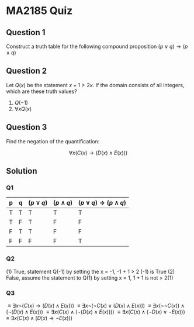 # MA2185 Quiz

## Question 1
Construct a truth table for the following compound proposition $(p\vee q)\to (p\wedge q)$

## Question 2
Let $Q(x)$ be the statement $x+1> 2x$. If the domain consists of all integers, which are these truth values?
1. $Q(-1)$
2. $\forall xQ(x)$

## Question 3
Find the negation of the quantification: 
```math
\forall x(C(x)\to (D(x)\wedge E(x)))
```

## Solution
### Q1
| p | q | $(p \vee q)$ | $(p \wedge q)$ | $(p\vee q)\to (p\wedge q)$
| -- | -- | -- | -- | -- |
| T | T | T | T | T |
| T | F | T | F | F |
| F | T | T | F | F |
| F | F | F | F | T |

### Q2
(1) True, statement Q(-1) by setting the x = -1, -1 + 1 &gt; 2 (-1) is True
(2) False, assume the statement to Q(1) by setting x = 1, 1 + 1 is not &gt; 2(1)

### Q3

$\equiv \exists x \neg(C(x)\rightarrow (D(x)\wedge E(x)))$
$\equiv \exists x \neg(\neg C(x) \vee (D(x)\wedge E(x)))$
$\equiv \exists x (\neg \neg C(x))\wedge  (\neg (D(x)\wedge E(x)))$
$\equiv \exists x (C(x)\wedge  (\neg (D(x)\wedge E(x))))$
$\equiv \exists x (C(x)\wedge  (\neg D(x)\vee \neg E(x)))$
$\equiv \exists x (C(x)\wedge  (D(x)\rightarrow \neg E(x)))$